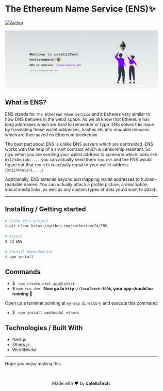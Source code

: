 <h1 aling="center">The Ethereum Name Service (ENS)✨</h1>

  <a href="https://github.com/gab0071" target="_blank">
    <img alt="Author" src="https://img.shields.io/badge/made%20by-CatellaTech-blueviolet?style=flat-square">
  </a>
 

  <br>
  <br>

<img src="./img/img.png">

<h2>What is ENS?</h2>

ENS stands for `The Ethereum Name Service` and it behaves very similar to how DNS behaves in the web2 space. As we all know that Ethereum has long addresses which are hard to remember or type. ENS solves this issue by translating these wallet addresses, hashes etc into readable domains which are then saved on Ethereum blockchain.

The best part about ENS is unlike DNS servers which are centralized, ENS works with the help of a smart contract which is censorship resistant. So now when you are sending your wallet address to someone which looks like `0x1234huiahi....` you can actually send them `tom.eth` and the ENS would figure out that `tom.eth` is actually equal to your wallet address (`0x1234huiahi....`)

Additionally, ENS extends beyond just mapping wallet addresses to human-readable names. You can actually attach a profile picture, a description, social media links, as well as any custom types of data you'd want to attach.

<hr>
<h2> Installing / Getting started </h2>

```bash
# Clone this project
$ git clone https://github.com/catherinee24/ENS

# Access
$ cd ENS

# Install dependencies
$ npm install

``` 

<h2>Commands</h2>

- $ ``` npx create-next-app@latest```
- $ ```npm run dev ``` 
<strong>Now go to `http://localhost:3000`, your app should be running </strong>🤘

Open up a terminal pointing at `my-app directory` and execute this command:
- $ ``` npm install web3modal ethers```


<h2> Technologies / Built With </h2>

- Next.js
- Ethers.js
- Web3Modal
<hr>
Hope you enjoy making this.
<br>
<br>

<p align="center">
<br/>
  Made with ❤️ by <b>catellaTech</b>.
</p>